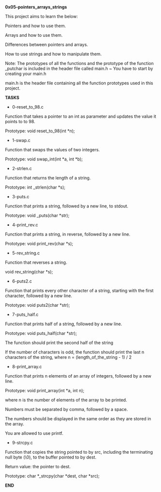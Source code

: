 **0x05-pointers_arrays_strings**

This project aims to learn the below:

Pointers and how to use them.

Arrays and how to use them.

Differences between pointers and arrays.

How to use strings and how to manipulate them.

Note: The prototypes of all the functions and the prototype of the function _putchar is included in the header file called main.h ~ You have to start by creating your main.h

main.h is the header file containing all the function prototypes used in this project.

**TASKS**

* 0-reset_to_98.c

Function that takes a pointer to an int as parameter and updates the value it points to to 98.

Prototype: void reset_to_98(int *n);

* 1-swap.c

Function that swaps the values of two integers.

Prototype: void swap_int(int *a, int *b);

* 2-strlen.c

Function that returns the length of a string.

Prototype: int _strlen(char *s);

* 3-puts.c

Function that prints a string, followed by a new line, to stdout.

Prototype: void _puts(char *str);

* 4-print_rev.c

Function that prints a string, in reverse, followed by a new line.

Prototype: void print_rev(char *s);

* 5-rev_string.c

Function that reverses a string.

void rev_string(char *s);

* 6-puts2.c

Function that prints every other character of a string, starting with the first character, followed by a new line.

Prototype: void puts2(char *str);

* 7-puts_half.c

Function that prints half of a string, followed by a new line.

Prototype: void puts_half(char *str);

The function should print the second half of the string

If the number of characters is odd, the function should print the last n characters of the string, where n = (length_of_the_string - 1) / 2

* 8-print_array.c

Function that prints n elements of an array of integers, followed by a new line.

Prototype: void print_array(int *a, int n);

where n is the number of elements of the array to be printed.

Numbers must be separated by comma, followed by a space.

The numbers should be displayed in the same order as they are stored in the array.

You are allowed to use printf.

* 9-strcpy.c

Function that copies the string pointed to by src, including the terminating null byte (\0), to the buffer pointed to by dest.

Return value: the pointer to dest.

Prototype: char *_strcpy(char *dest, char *src);

**END**
